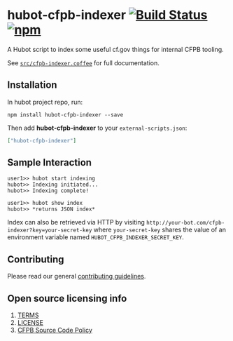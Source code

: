 # hubot-cfpb-indexer [![Build Status](https://img.shields.io/travis/cfpb/hubot-cfpb-indexer.svg?maxAge=2592000&style=flat-square)](https://travis-ci.org/cfpb/hubot-cfpb-indexer) [![npm](https://img.shields.io/npm/v/hubot-cfpb-indexer.svg?maxAge=2592000&style=flat-square)](https://www.npmjs.com/package/hubot-cfpb-indexer)

A Hubot script to index some useful cf.gov things for internal CFPB tooling.

See [`src/cfpb-indexer.coffee`](src/cfpb-indexer.coffee) for full documentation.

## Installation

In hubot project repo, run:

`npm install hubot-cfpb-indexer --save`

Then add **hubot-cfpb-indexer** to your `external-scripts.json`:

```json
["hubot-cfpb-indexer"]
```

## Sample Interaction

```
user1>> hubot start indexing
hubot>> Indexing initiated...
hubot>> Indexing complete!
```

```
user1>> hubot show index
hubot>> *returns JSON index*
```

Index can also be retrieved via HTTP by visiting `http://your-bot.com/cfpb-indexer?key=your-secret-key`
where `your-secret-key` shares the value of an environment variable named `HUBOT_CFPB_INDEXER_SECRET_KEY`.

## Contributing

Please read our general [contributing guidelines](CONTRIBUTING.md).

## Open source licensing info
1. [TERMS](TERMS.md)
2. [LICENSE](LICENSE)
3. [CFPB Source Code Policy](https://github.com/cfpb/source-code-policy/)
